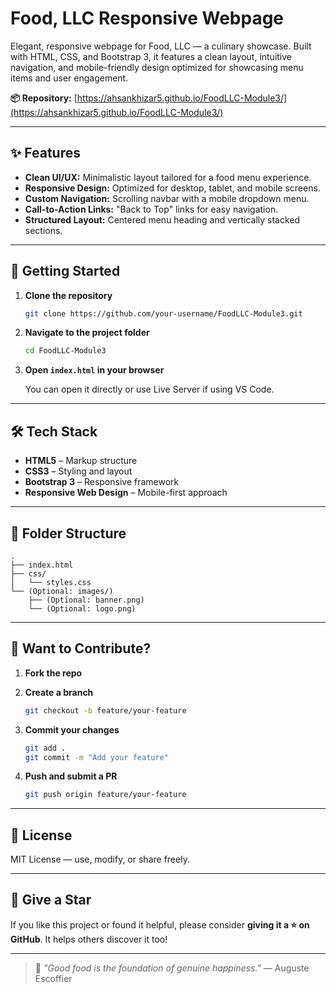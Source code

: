 # Food, LLC Responsive Webpage

Elegant, responsive webpage for Food, LLC — a culinary showcase. Built with HTML, CSS, and Bootstrap 3, it features a clean layout, intuitive navigation, and mobile-friendly design optimized for showcasing menu items and user engagement.

**📦 Repository:** [https://ahsankhizar5.github.io/FoodLLC-Module3/](https://ahsankhizar5.github.io/FoodLLC-Module3/)

---

## ✨ Features

* **Clean UI/UX:** Minimalistic layout tailored for a food menu experience.
* **Responsive Design:** Optimized for desktop, tablet, and mobile screens.
* **Custom Navigation:** Scrolling navbar with a mobile dropdown menu.
* **Call-to-Action Links:** "Back to Top" links for easy navigation.
* **Structured Layout:** Centered menu heading and vertically stacked sections.

---

## 🚀 Getting Started

1. **Clone the repository**

   ```bash
   git clone https://github.com/your-username/FoodLLC-Module3.git
   ```

2. **Navigate to the project folder**

   ```bash
   cd FoodLLC-Module3
   ```

3. **Open `index.html` in your browser**

   You can open it directly or use Live Server if using VS Code.

---

## 🛠️ Tech Stack

* **HTML5** – Markup structure
* **CSS3** – Styling and layout
* **Bootstrap 3** – Responsive framework
* **Responsive Web Design** – Mobile-first approach

---

## 📁 Folder Structure

```
.
├── index.html
├── css/
│   └── styles.css
└── (Optional: images/)
    ├── (Optional: banner.png)
    └── (Optional: logo.png)
```

---

## 🤝 Want to Contribute?

1. **Fork the repo**

2. **Create a branch**

   ```bash
   git checkout -b feature/your-feature
   ```

3. **Commit your changes**

   ```bash
   git add .
   git commit -m "Add your feature"
   ```

4. **Push and submit a PR**

   ```bash
   git push origin feature/your-feature
   ```

---

## 📄 License

MIT License — use, modify, or share freely.

---

## 🌟 Give a Star

If you like this project or found it helpful, please consider **giving it a ⭐ on GitHub**. It helps others discover it too!

---

> 🍴 *"Good food is the foundation of genuine happiness."* — Auguste Escoffier